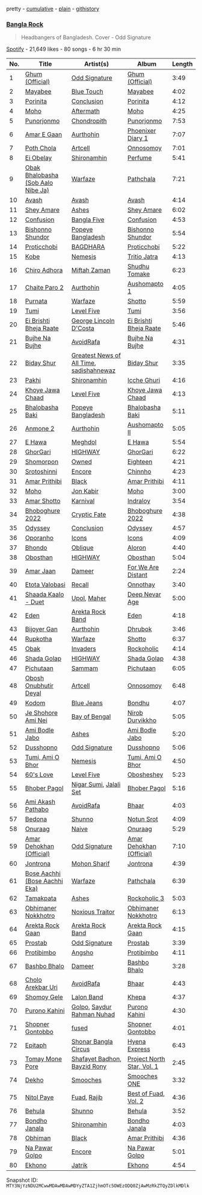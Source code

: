 pretty - [cumulative](/playlists/cumulative/37i9dQZF1DX3MUQrfTBXMY.md) - [plain](/playlists/plain/37i9dQZF1DX3MUQrfTBXMY) - [githistory](https://github.githistory.xyz/mackorone/spotify-playlist-archive/blob/main/playlists/plain/37i9dQZF1DX3MUQrfTBXMY)

### [Bangla Rock](https://open.spotify.com/playlist/37i9dQZF1DX3MUQrfTBXMY)

> Headbangers of Bangladesh\. Cover \- Odd Signature

[Spotify](https://open.spotify.com/user/spotify) - 21,649 likes - 80 songs - 6 hr 30 min

| No. | Title | Artist(s) | Album | Length |
|---|---|---|---|---|
| 1 | [Ghum \(Official\)](https://open.spotify.com/track/18xxOCfmxqBD5YgTFpzp5d) | [Odd Signature](https://open.spotify.com/artist/4j8byCgeZUKS1oeXdwD1GC) | [Ghum \(Official\)](https://open.spotify.com/album/5NXiZMrsbAyswRpt369KJm) | 3:49 |
| 2 | [Mayabee](https://open.spotify.com/track/0sNM2ixLSvQyt1UvIyzej5) | [Blue Touch](https://open.spotify.com/artist/0aL6Av2TQ6oCEi6ctrectc) | [Mayabee](https://open.spotify.com/album/5jK5GGn8Z76n8PZRTclzoH) | 4:02 |
| 3 | [Porinita](https://open.spotify.com/track/5fQBQdZwNcW1FKTuCXQWjU) | [Conclusion](https://open.spotify.com/artist/5SVgbg1080uyYMNC7rBoIp) | [Porinita](https://open.spotify.com/album/27MXNp9QGpVfaH06YTM7mJ) | 4:12 |
| 4 | [Moho](https://open.spotify.com/track/6Y2lrjXwW8YcCU5H4xMFBs) | [Aftermath](https://open.spotify.com/artist/79iOqoOkavfzftyQjx21qp) | [Moho](https://open.spotify.com/album/39HxuHhewQJHpv2EOSYA8K) | 4:25 |
| 5 | [Punorjonmo](https://open.spotify.com/track/25Hmu4UVzgiiv298sHjERP) | [Chondropith](https://open.spotify.com/artist/25E9e3odwVN7nGzUuMRKW9) | [Punorjonmo](https://open.spotify.com/album/0mIPFSHREKf2yXhgXPrImn) | 7:53 |
| 6 | [Amar E Gaan](https://open.spotify.com/track/3CPzLWEbj3mGuQfcepl7Lo) | [Aurthohin](https://open.spotify.com/artist/2W4I7PFzMsSXVpNNhvGF3A) | [Phoenixer Diary 1](https://open.spotify.com/album/0mSwA0eQDpObzr1vmO81bM) | 7:07 |
| 7 | [Poth Chola](https://open.spotify.com/track/3vXCKgUpHrv5dfXM53w28W) | [Artcell](https://open.spotify.com/artist/2R7rRQMrhVvOm66swNalCC) | [Onnosomoy](https://open.spotify.com/album/7s9Ssc1V7AgSdAlVpHl12E) | 7:01 |
| 8 | [Ei Obelay](https://open.spotify.com/track/5ibdXIQq154EYy4IbSZEKx) | [Shironamhin](https://open.spotify.com/artist/3zoceu8YD9dVjL4jaleJLg) | [Perfume](https://open.spotify.com/album/6CL5dmZep8ThOIisw1vWR7) | 5:41 |
| 9 | [Obak Bhalobasha \(Sob Aalo Nibe Ja\)](https://open.spotify.com/track/74MnX5SrkGB6Y9LsmQvZSQ) | [Warfaze](https://open.spotify.com/artist/06eRdiCBgFUhiuFjei0eH2) | [Pathchala](https://open.spotify.com/album/4cyc9rSyklY4JtbwAjVsnc) | 7:21 |
| 10 | [Avash](https://open.spotify.com/track/3OBSXEoKdsC0lT6RZuozYY) | [Avash](https://open.spotify.com/artist/1yg6sCbwRCFjo545X0qLgd) | [Avash](https://open.spotify.com/album/1jKCQ198KBaclhaXMQEXiq) | 4:14 |
| 11 | [Shey Amare](https://open.spotify.com/track/5Wf3eV9Y0WI8kBRR6RgJcD) | [Ashes](https://open.spotify.com/artist/7dHv80FOCQj8SoWjREiojc) | [Shey Amare](https://open.spotify.com/album/4zdE65VrMlQnCHEyDqRQnX) | 6:02 |
| 12 | [Confusion](https://open.spotify.com/track/6NUIyfilS2SAUK5yvWx1DG) | [Bangla Five](https://open.spotify.com/artist/2mt61gxTSTC56E4wgosOIj) | [Confusion](https://open.spotify.com/album/2c2xtzOyPOkEoou45o1tYc) | 4:53 |
| 13 | [Bishonno Shundor](https://open.spotify.com/track/4yg5KwOtT3UUjdlKR7zSnf) | [Popeye Bangladesh](https://open.spotify.com/artist/1tOl4RqWQOpbUiKqnP14GF) | [Bishonno Shundor](https://open.spotify.com/album/10aPVBagHNw3J0nJK3IIZG) | 5:54 |
| 14 | [Proticchobi](https://open.spotify.com/track/1cO5oG1LoTyimmlKT30pS2) | [BAGDHARA](https://open.spotify.com/artist/7uiRC0NlNdHQKVhjTztgrg) | [Proticchobi](https://open.spotify.com/album/7Bcv366EbFAYTOm3xky9rD) | 5:22 |
| 15 | [Kobe](https://open.spotify.com/track/3VlLajFwBm2D3mqWheyeOT) | [Nemesis](https://open.spotify.com/artist/694bRUlAdfIh4BpiMWI3FF) | [Tritio Jatra](https://open.spotify.com/album/2srbMkNd2F8FbQLjGCOcmo) | 4:13 |
| 16 | [Chiro Adhora](https://open.spotify.com/track/2a7k7F8c4XJAHnZ03uBVrG) | [Miftah Zaman](https://open.spotify.com/artist/5BIcmVvd6sxhRT4p8FmvY3) | [Shudhu Tomake](https://open.spotify.com/album/0vbx7Q80v2k4FolIBVhghg) | 6:23 |
| 17 | [Chaite Paro 2](https://open.spotify.com/track/2VpwAV3gsadE2zV2JpkoWI) | [Aurthohin](https://open.spotify.com/artist/2W4I7PFzMsSXVpNNhvGF3A) | [Aushomapto 1](https://open.spotify.com/album/7whmpn7eMWOJjZUaYd2AIS) | 4:05 |
| 18 | [Purnata](https://open.spotify.com/track/1Hu5kkx4WAnpsmYJClkjQX) | [Warfaze](https://open.spotify.com/artist/06eRdiCBgFUhiuFjei0eH2) | [Shotto](https://open.spotify.com/album/3OXzR6q3oubuiAm90kJAYI) | 5:59 |
| 19 | [Tumi](https://open.spotify.com/track/7iSWYBp3QGl3eQyv8l40hs) | [Level Five](https://open.spotify.com/artist/0wf0kncEWHLMGqYqXgZql8) | [Tumi](https://open.spotify.com/album/0KAkp5p9mfSCIqRfIduRcl) | 3:56 |
| 20 | [Ei Brishti Bheja Raate](https://open.spotify.com/track/6wYFG41ZlYQ9LZoO134Ywl) | [George Lincoln D'Costa](https://open.spotify.com/artist/20DQNJ7sBu2VqMnuDYXFOp) | [Ei Brishti Bheja Raate](https://open.spotify.com/album/5udSAW80w1dapro72dnnFX) | 5:46 |
| 21 | [Bujhe Na Bujhe](https://open.spotify.com/track/0FWmRjraRmR6KiERSM2780) | [AvoidRafa](https://open.spotify.com/artist/0j4Xv6B3jAu40gzdooipIB) | [Bujhe Na Bujhe](https://open.spotify.com/album/2HycxvT9WPAV2xuKdnbcc9) | 4:31 |
| 22 | [Biday Shur](https://open.spotify.com/track/23Mz2CJBQBqfeen2wtqQCm) | [Greatest News of All Time](https://open.spotify.com/artist/0WE323uSiupYVvsNjH2BTS), [sadishahnewaz](https://open.spotify.com/artist/3F6p3o5g8lVjxlyo6NKqus) | [Biday Shur](https://open.spotify.com/album/08dDfGxp6qZzyAMTnHA18I) | 3:35 |
| 23 | [Pakhi](https://open.spotify.com/track/2iwhemWEp6YMN1BD84nUPl) | [Shironamhin](https://open.spotify.com/artist/3zoceu8YD9dVjL4jaleJLg) | [Icche Ghuri](https://open.spotify.com/album/6xsj12l9oKEbWsdgeqxjAD) | 4:16 |
| 24 | [Khoye Jawa Chaad](https://open.spotify.com/track/7drgfsb1o3LPQQc5tHZW8O) | [Level Five](https://open.spotify.com/artist/0wf0kncEWHLMGqYqXgZql8) | [Khoye Jawa Chaad](https://open.spotify.com/album/0FwGhAmAhssWTEzv9P0VYX) | 4:13 |
| 25 | [Bhalobasha Baki](https://open.spotify.com/track/0AEhTnH1nR8zJ2d3iwQyM3) | [Popeye Bangladesh](https://open.spotify.com/artist/1tOl4RqWQOpbUiKqnP14GF) | [Bhalobasha Baki](https://open.spotify.com/album/3Ur8B5hls6QERDg00K0qkF) | 5:11 |
| 26 | [Anmone 2](https://open.spotify.com/track/4bDg8Sj2q5Y8R5uJEZGkXm) | [Aurthohin](https://open.spotify.com/artist/2W4I7PFzMsSXVpNNhvGF3A) | [Aushomapto II](https://open.spotify.com/album/2qL0SdDlqkQMyc8F2aP07w) | 5:05 |
| 27 | [E Hawa](https://open.spotify.com/track/5VIyjOoXddMARgRTtKVqXc) | [Meghdol](https://open.spotify.com/artist/0WBg7b6KiPmfh7lI5vbFKC) | [E Hawa](https://open.spotify.com/album/1jqS7KAgEGIgcxViPCxnoM) | 5:54 |
| 28 | [GhorGari](https://open.spotify.com/track/5wJLi8d6bJjPsIBZkkU3fI) | [HIGHWAY](https://open.spotify.com/artist/62mZpB59RHyxLGNesP78Vg) | [GhorGari](https://open.spotify.com/album/3J4wRMRFiIk2b3d9iYHnL9) | 6:22 |
| 29 | [Shomorpon](https://open.spotify.com/track/3Rzqc31gdXt3CnlMSuDoXj) | [Owned](https://open.spotify.com/artist/2khsQvqlAuVDTR4f6vFVrU) | [Eighteen](https://open.spotify.com/album/0Dx2OWUZzYn8QXF1rCtjhT) | 4:21 |
| 30 | [Srotoshinni](https://open.spotify.com/track/0fLJBwZIGP33RP4nLyqKrY) | [Encore](https://open.spotify.com/artist/2oJ0oZmbYNILTxgX7F0tq5) | [Chinnho](https://open.spotify.com/album/2aLOCDq7vGHIO7OyDwQSuM) | 4:23 |
| 31 | [Amar Prithibi](https://open.spotify.com/track/74hm14zpKp0b792FvVJ71t) | [Black](https://open.spotify.com/artist/1qA4YCACKNrNV3foCbUTSr) | [Amar Prithibi](https://open.spotify.com/album/5RZpZjnmV9bsX6GGNAXGwZ) | 4:11 |
| 32 | [Moho](https://open.spotify.com/track/7uSd8eNikOIqWjZk4ZxvK4) | [Jon Kabir](https://open.spotify.com/artist/41uDjhwAdkq4SYpMswPEtG) | [Moho](https://open.spotify.com/album/6buC5HKigeEIyAFhaABwuZ) | 3:00 |
| 33 | [Amar Shotto](https://open.spotify.com/track/35Uzp2ni2zVTRYE2qeNMH9) | [Karnival](https://open.spotify.com/artist/6xArchxfpOsC8rvclgSeAl) | [Indraloy](https://open.spotify.com/album/6HONfCDzDp54ebDcmea0fM) | 3:54 |
| 34 | [Bhoboghure 2022](https://open.spotify.com/track/61g0LfYhsMLvrz6DXlLIek) | [Cryptic Fate](https://open.spotify.com/artist/7tJID3D9UVKLpJSleVaM0b) | [Bhoboghure 2022](https://open.spotify.com/album/0u8JsU2k3GaMyJwsFQHUds) | 4:38 |
| 35 | [Odyssey](https://open.spotify.com/track/4D7uYtaf2tUMJQU764Tuqs) | [Conclusion](https://open.spotify.com/artist/5SVgbg1080uyYMNC7rBoIp) | [Odyssey](https://open.spotify.com/album/1E86gHTDuuyIqUxbtGwefu) | 4:57 |
| 36 | [Oporanho](https://open.spotify.com/track/5pvcKpHBdbhIUuE3JDvfQE) | [Icons](https://open.spotify.com/artist/5dSpt5bMnQoSC0n16fpQUD) | [Icons](https://open.spotify.com/album/0KZiBnskH17AUkKhELLfve) | 4:09 |
| 37 | [Bhondo](https://open.spotify.com/track/07qgJazJQyknsbmuJZDL6N) | [Oblique](https://open.spotify.com/artist/4UZiqcfIggY32IYR1j13fz) | [Aloron](https://open.spotify.com/album/3B7o0RIBaO8xsXFuEGOUzr) | 4:40 |
| 38 | [Obosthan](https://open.spotify.com/track/7Ka7NGOzmU1cnAyzma5Ens) | [HIGHWAY](https://open.spotify.com/artist/62mZpB59RHyxLGNesP78Vg) | [Obosthan](https://open.spotify.com/album/3G19EnZhjQSyEGW1q5OQUq) | 5:04 |
| 39 | [Amar Jaan](https://open.spotify.com/track/4TLJKqLANHpyHXWAG1fZ4K) | [Dameer](https://open.spotify.com/artist/1rTEkzUiftHqoVMjSucIV6) | [For We Are Distant](https://open.spotify.com/album/6JhDTj1S4mYfMOXvPVURoM) | 2:24 |
| 40 | [Etota Valobasi](https://open.spotify.com/track/3MjtyQvkVOo0TahwcZe10N) | [Recall](https://open.spotify.com/artist/572qv57FCJcsiZcx5BXIVG) | [Onnothay](https://open.spotify.com/album/4QyNEpKSA1koVFPiK8IXLE) | 3:40 |
| 41 | [Shaada Kaalo \- Duet](https://open.spotify.com/track/7vpct6bZGjlaEOfoj2i2s2) | [Upol](https://open.spotify.com/artist/5a64bWvgCyw1UErGhgGpQi), [Maher](https://open.spotify.com/artist/2rSCSZO0sjo7yLYKKNHcAr) | [Deep Nevar Age](https://open.spotify.com/album/4rVYJbmLaUSnoz8CnZUhyq) | 5:00 |
| 42 | [Eden](https://open.spotify.com/track/53NYK7ZRLBErAMdJNBJEoo) | [Arekta Rock Band](https://open.spotify.com/artist/5c7JjKTazKNQubk2GjgbJT) | [Eden](https://open.spotify.com/album/5LtAT3Wo7DQ8dDCiR0bN1T) | 4:18 |
| 43 | [Bijoyer Gan](https://open.spotify.com/track/4fO6kQvF1BtjW2tpaUIamd) | [Aurthohin](https://open.spotify.com/artist/2W4I7PFzMsSXVpNNhvGF3A) | [Dhrubok](https://open.spotify.com/album/3zCNTxHE3jnV2RNwHhErGI) | 3:46 |
| 44 | [Rupkotha](https://open.spotify.com/track/3GTo0Zn1308jwz2q2EwYEB) | [Warfaze](https://open.spotify.com/artist/06eRdiCBgFUhiuFjei0eH2) | [Shotto](https://open.spotify.com/album/3OXzR6q3oubuiAm90kJAYI) | 6:37 |
| 45 | [Obak](https://open.spotify.com/track/5qZE8vsRIm5zeMGqcs4cp1) | [Invaders](https://open.spotify.com/artist/072YOPgJBQASwnyXY6tlP6) | [Rockoholic](https://open.spotify.com/album/2DLL4wKniDTPu17TPVKvpA) | 4:14 |
| 46 | [Shada Golap](https://open.spotify.com/track/056R8hTzXwi1GNzORWm9Rz) | [HIGHWAY](https://open.spotify.com/artist/62mZpB59RHyxLGNesP78Vg) | [Shada Golap](https://open.spotify.com/album/6uZ4fMxLBklu5QyQRYmq9G) | 4:38 |
| 47 | [Pichutaan](https://open.spotify.com/track/3kGrKLyNUdcVh27oqwEYdE) | [Sammam](https://open.spotify.com/artist/2lis2CHagnbMNlEUrhU0wu) | [Pichutaan](https://open.spotify.com/album/4LfHUgVOnuvznzkOGCTxwX) | 6:05 |
| 48 | [Obosh Onubhutir Deyal](https://open.spotify.com/track/15mPQDFh8mWD9zh32XXkTw) | [Artcell](https://open.spotify.com/artist/2R7rRQMrhVvOm66swNalCC) | [Onnosomoy](https://open.spotify.com/album/7s9Ssc1V7AgSdAlVpHl12E) | 6:48 |
| 49 | [Kodom](https://open.spotify.com/track/2Dsmn1xssJpbEM4LeRJbhI) | [Blue Jeans](https://open.spotify.com/artist/7LNEwdMBXgeD4BeyaPW7JA) | [Bondhu](https://open.spotify.com/album/0JM0r6T23O3dQOxxZsbhZh) | 4:07 |
| 50 | [Je Shohore Ami Nei](https://open.spotify.com/track/1DI1uHLG1yesDqaucsLKLH) | [Bay of Bengal](https://open.spotify.com/artist/6dXgxvd22ojzmwry1cXSP6) | [Nirob Durvikkho](https://open.spotify.com/album/6CqQxAKa6d8ibYyiGGSZZc) | 5:05 |
| 51 | [Ami Bodle Jabo](https://open.spotify.com/track/5CoY9a0vqIaMLkCEZeA9de) | [Ashes](https://open.spotify.com/artist/7dHv80FOCQj8SoWjREiojc) | [Ami Bodle Jabo](https://open.spotify.com/album/7699oOVPVjXj5FnYoDwfbg) | 5:20 |
| 52 | [Dusshopno](https://open.spotify.com/track/6T4yBITRdTX6OsedSy5bwy) | [Odd Signature](https://open.spotify.com/artist/4j8byCgeZUKS1oeXdwD1GC) | [Dusshopno](https://open.spotify.com/album/0AXTTesB1lQbgc4LfiJWum) | 5:06 |
| 53 | [Tumi, Ami O Bhor](https://open.spotify.com/track/12KuRGdlIUoPOYUmMqFiPa) | [Nemesis](https://open.spotify.com/artist/694bRUlAdfIh4BpiMWI3FF) | [Tumi, Ami O Bhor](https://open.spotify.com/album/0nGeQAJDGQnl3pYUUPEwCy) | 4:50 |
| 54 | [60's Love](https://open.spotify.com/track/3h78AziF7cEXfm50J2TNcA) | [Level Five](https://open.spotify.com/artist/0wf0kncEWHLMGqYqXgZql8) | [Obosheshey](https://open.spotify.com/album/0aR6U7GqhgmTvhhRZhlGDR) | 5:23 |
| 55 | [Bhober Pagol](https://open.spotify.com/track/4El1blqsazEurG6gpvyUtF) | [Nigar Sumi](https://open.spotify.com/artist/5v4ceNWjpPcck7V5tPbOn1), [Jalali Set](https://open.spotify.com/artist/1DUbMaHb0Qi0LutuodIxnN) | [Bhober Pagol](https://open.spotify.com/album/7k16lPrTnyK6Vj5I1lZghn) | 5:16 |
| 56 | [Ami Akash Pathabo](https://open.spotify.com/track/62NkP9pkOw6y2B25pokMMQ) | [AvoidRafa](https://open.spotify.com/artist/0j4Xv6B3jAu40gzdooipIB) | [Bhaar](https://open.spotify.com/album/7ePeM5FJpq4pkpnDFFP3Q8) | 4:03 |
| 57 | [Bedona](https://open.spotify.com/track/6qMij3wV7GhTOP3hHhZ0WX) | [Shunno](https://open.spotify.com/artist/2S7h1jilqmzK8iyU47nmSk) | [Notun Srot](https://open.spotify.com/album/2NcFsal4cYid6BsZVTqFJy) | 4:09 |
| 58 | [Onuraag](https://open.spotify.com/track/75H72N8knxyDjaKmSWIKGo) | [Naive](https://open.spotify.com/artist/15akENis2TaJHxXw8cwzXw) | [Onuraag](https://open.spotify.com/album/71CWDjKVJcvSTqQhGJdOzK) | 5:29 |
| 59 | [Amar Dehokhan \(Official\)](https://open.spotify.com/track/78EbJAZcUdahv84ZF2FyS1) | [Odd Signature](https://open.spotify.com/artist/4j8byCgeZUKS1oeXdwD1GC) | [Amar Dehokhan \(Official\)](https://open.spotify.com/album/0hvuNELjDIOjZvzooplf4C) | 7:10 |
| 60 | [Jontrona](https://open.spotify.com/track/4F726ms6OWAle9G32A41bI) | [Mohon Sharif](https://open.spotify.com/artist/7pM1ezvQrqGxzjulmx2rr9) | [Jontrona](https://open.spotify.com/album/51oEGMimefIrLa72YVxUuU) | 4:39 |
| 61 | [Bose Aachhi \(Bose Aachhi Eka\)](https://open.spotify.com/track/4PIrHcNo9aVhKrlk9hPOLG) | [Warfaze](https://open.spotify.com/artist/06eRdiCBgFUhiuFjei0eH2) | [Pathchala](https://open.spotify.com/album/4cyc9rSyklY4JtbwAjVsnc) | 6:39 |
| 62 | [Tamakpata](https://open.spotify.com/track/54rbC8m2E1ghnwJyTHTPM8) | [Ashes](https://open.spotify.com/artist/1OxPcVkWgpIFAFBBl88jjG) | [Rockoholic 3](https://open.spotify.com/album/0sUGhA7xMLiaxkTyo2aXdp) | 5:03 |
| 63 | [Obhimaner Nokkhotro](https://open.spotify.com/track/0LmP1YYlOgQL5OHAseNf4Z) | [Noxious Traitor](https://open.spotify.com/artist/6Rlz8NF2OkYQFurkYs4OQY) | [Obhimaner Nokkhotro](https://open.spotify.com/album/1jjUZ6Dpbmds029jPnGFJS) | 6:13 |
| 64 | [Arekta Rock Gaan](https://open.spotify.com/track/7A2OoUIXKuduRO8EAGGc0N) | [Arekta Rock Band](https://open.spotify.com/artist/5c7JjKTazKNQubk2GjgbJT) | [Arekta Rock Gaan](https://open.spotify.com/album/47FRQGxDUVoADb2YBDa9HH) | 4:15 |
| 65 | [Prostab](https://open.spotify.com/track/6PoGgomtdwU1jSLQybrUmJ) | [Odd Signature](https://open.spotify.com/artist/4j8byCgeZUKS1oeXdwD1GC) | [Prostab](https://open.spotify.com/album/6rxlYmSlQUunTlo2HFaDB8) | 3:39 |
| 66 | [Protibimbo](https://open.spotify.com/track/5l2n874eQvJoq8qvEowNOJ) | [Angsho](https://open.spotify.com/artist/2NRt2eIZ7PmlsdvfghhhOp) | [Protibimbo](https://open.spotify.com/album/5EIRZsKGKu4HGbyT22FvYU) | 4:11 |
| 67 | [Bashbo Bhalo](https://open.spotify.com/track/1Khtxo7T3iRCBrR3CVHRSW) | [Dameer](https://open.spotify.com/artist/1rTEkzUiftHqoVMjSucIV6) | [Bashbo Bhalo](https://open.spotify.com/album/3XhYDE30eDGN3ZBeSw2ZoY) | 3:28 |
| 68 | [Cholo Arekbar Uri](https://open.spotify.com/track/6BnrcE0vfX8ZcjpcXxRaoo) | [AvoidRafa](https://open.spotify.com/artist/0j4Xv6B3jAu40gzdooipIB) | [Bhaar](https://open.spotify.com/album/7ePeM5FJpq4pkpnDFFP3Q8) | 4:43 |
| 69 | [Shomoy Gele](https://open.spotify.com/track/2xP8WYl7ERfcJmOL0i7lL9) | [Lalon Band](https://open.spotify.com/artist/2sEoW2m80iIVDpHIlgfkPw) | [Khepa](https://open.spotify.com/album/6iBQKsbl0ouZbbpaZha8MS) | 4:37 |
| 70 | [Purono Kahini](https://open.spotify.com/track/5EkI5AdIhs2DIBg3INGQpm) | [Golpo](https://open.spotify.com/artist/3VXEQjIIqL58DhPzvZMELO), [Saydur Rahman Nuhad](https://open.spotify.com/artist/1T9nSGIHlJ1bEeWX6aeqbA) | [Purono Kahini](https://open.spotify.com/album/4icX1B77Kvx6LJF2Lmlpr2) | 4:30 |
| 71 | [Shopner Gontobbo](https://open.spotify.com/track/1Geh1LEWKVmG2iJKP2BX8e) | [fused](https://open.spotify.com/artist/0t4yDm0LHubUiQFOvuNSN6) | [Shopner Gontobbo](https://open.spotify.com/album/1KrH6WrJ7pHIMVYq3jkeYr) | 4:01 |
| 72 | [Epitaph](https://open.spotify.com/track/1U6tiLQYPT9C3GEhJlAsAQ) | [Shonar Bangla Circus](https://open.spotify.com/artist/0VunpVWO2MCBMR1qwGRWzh) | [Hyena Express](https://open.spotify.com/album/1y3dEPRfsbLgGelBKtXyuq) | 6:43 |
| 73 | [Tomay Mone Pore](https://open.spotify.com/track/5wW1wMvFAYkG0PIA1XSPkf) | [Shafayet Badhon](https://open.spotify.com/artist/6IkPa1RHI4966Tmbos22Px), [Bayzid Rony](https://open.spotify.com/artist/0d9xrOzUVP4VRw0zeVqiDh) | [Project North Star, Vol\. 1](https://open.spotify.com/album/0eg9Gl97LB6NoSL9C01eMO) | 2:45 |
| 74 | [Dekho](https://open.spotify.com/track/0eFrQAIL1jFAAV1l7Upcno) | [Smooches](https://open.spotify.com/artist/3A6wkYUCDFUTVlfbSw42B2) | [Smooches ONE](https://open.spotify.com/album/2r1reuNcfhqGmETfQnMl0D) | 3:32 |
| 75 | [Nitol Paye](https://open.spotify.com/track/44NjxYASrwY5FNO89NmUAh) | [Fuad](https://open.spotify.com/artist/3my0yG4y3f4CnxDiFzApeD), [Rajib](https://open.spotify.com/artist/25uAaPSBBQVyqBslErnSuA) | [Best of Fuad, Vol\. 2](https://open.spotify.com/album/4MEDHrD390pgfZB6rOxOF5) | 4:36 |
| 76 | [Behula](https://open.spotify.com/track/18KPyTq6Al56l0vMPQFjR1) | [Shunno](https://open.spotify.com/artist/2S7h1jilqmzK8iyU47nmSk) | [Behula](https://open.spotify.com/album/5IWfT7VFhPUUpBMZ75lJKG) | 3:52 |
| 77 | [Bondho Janala](https://open.spotify.com/track/5BJBaI4bpWHmiXqFadEpkM) | [Shironamhin](https://open.spotify.com/artist/3zoceu8YD9dVjL4jaleJLg) | [Bondho Janala](https://open.spotify.com/album/0ajkgxObOuVNXMzVEcvinC) | 4:03 |
| 78 | [Obhiman](https://open.spotify.com/track/3DK8pt5Ky1Ii4QblF5iBsI) | [Black](https://open.spotify.com/artist/1qA4YCACKNrNV3foCbUTSr) | [Amar Prithibi](https://open.spotify.com/album/5RZpZjnmV9bsX6GGNAXGwZ) | 4:36 |
| 79 | [Na Pawar Golpo](https://open.spotify.com/track/1vz2SrkLov7vyaZEtZBJLK) | [Encore](https://open.spotify.com/artist/3HFhu4Eq2qOPEnISUen3M7) | [Na Pawar Golpo](https://open.spotify.com/album/6q6vxChMMbZYeEHhiNNsXg) | 5:01 |
| 80 | [Ekhono](https://open.spotify.com/track/4ZoiikOfDXv4ks5rRqiK1Z) | [Jatrik](https://open.spotify.com/artist/6MMQ5xS4dg5ImURe4UFbWU) | [Ekhono](https://open.spotify.com/album/01DwqEvRJlH9iU5knnO2uB) | 4:54 |

Snapshot ID: `MTY3NjYzNDU2MCwwMDAwMDAwMDYyZTA1ZjhmOTc5OWEzODQ0ZjAwMzRkZTQyZDlkMDlk`
